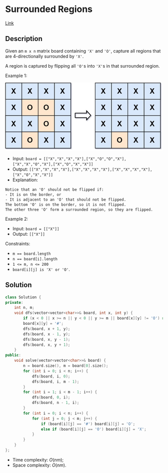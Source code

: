 # Surrounded Regions

[Link](https://leetcode.com/problems/surrounded-regions/description/)

## Description

Given an `m x n` matrix board containing `'X'` and `'O'`, capture all regions that are 4-directionally surrounded by `'X'`.

A region is captured by flipping all `'O'`s into `'X'`s in that surrounded region.

Example 1:

![regions](./xogrid.jpg)

- Input: `board = [["X","X","X","X"],["X","O","O","X"],["X","X","O","X"],["X","O","X","X"]]`
- Output: `[["X","X","X","X"],["X","X","X","X"],["X","X","X","X"],["X","O","X","X"]]`
- Explanation:

```
Notice that an 'O' should not be flipped if:
- It is on the border, or
- It is adjacent to an 'O' that should not be flipped.
The bottom 'O' is on the border, so it is not flipped.
The other three 'O' form a surrounded region, so they are flipped.
```

Example 2:

- Input: `board = [["X"]]`
- Output: `[["X"]]`

Constraints:

- `m == board.length`
- `n == board[i].length`
- `1 <= m, n <= 200`
- `board[i][j] is 'X' or 'O'`.

## Solution

```C++
class Solution {
private:
    int n, m;
    void dfs(vector<vector<char>>& board, int x, int y) {
        if (x < 0 || x >= n || y < 0 || y >= m || board[x][y] != 'O') return;
        board[x][y] = '#';
        dfs(board, x + 1, y);
        dfs(board, x - 1, y);
        dfs(board, x, y - 1);
        dfs(board, x, y + 1);
    }
public:
    void solve(vector<vector<char>>& board) {
        n = board.size(), m = board[0].size();
        for (int i = 0; i < n; i++) {
            dfs(board, i, 0);
            dfs(board, i, m - 1);
        }
        for (int i = 1; i < m - 1; i++) {
            dfs(board, 0, i);
            dfs(board, n - 1, i);
        }
        for (int i = 0; i < n; i++) {
            for (int j = 0; j < m; j++) {
                if (board[i][j] == '#') board[i][j] = 'O';
                else if (board[i][j] == 'O') board[i][j] = 'X';
            }
        }
    }
};
```

- Time complexity: $O(nm)$;
- Space complexity: $O(nm)$.
